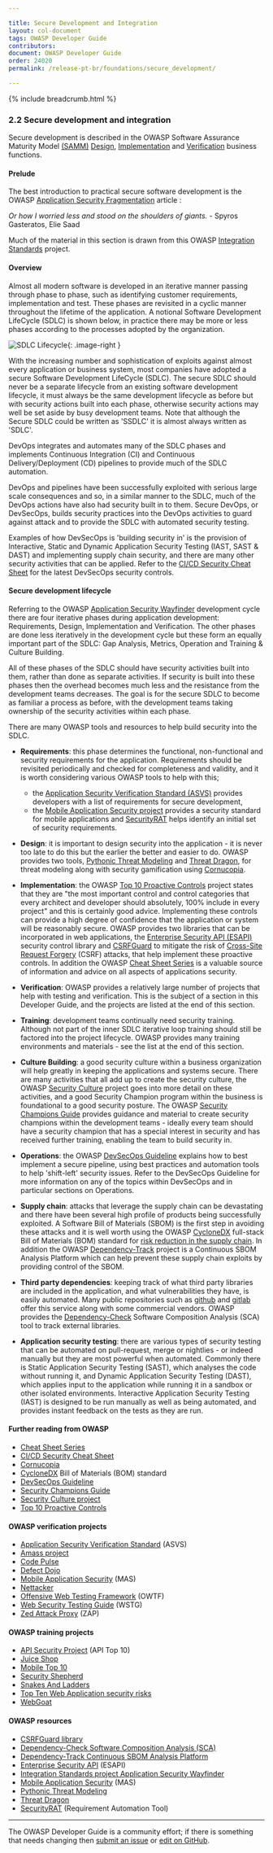 ```yaml
---

title: Secure Development and Integration
layout: col-document
tags: OWASP Developer Guide
contributors:
document: OWASP Developer Guide
order: 24020
permalink: /release-pt-br/foundations/secure_development/

---
```


{% include breadcrumb.html %}

<style type="text/css">
.image-right {
  height: 180px;
  display: block;
  margin-left: auto;
  margin-right: auto;
  float: right;
}
</style>

### 2.2 Secure development and integration

Secure development is described in the OWASP Software Assurance Maturity Model [(SAMM)][samm]
[Design][sammd], [Implementation][sammi] and [Verification][sammv] business functions.

#### Prelude

The best introduction to practical secure software development is the
OWASP [Application Security Fragmentation][sdlc] article :

_Or how I worried less and stood on the shoulders of giants._ - Spyros Gasteratos, Elie Saad

Much of the material in this section is drawn from this OWASP [Integration Standards][intstand] project.

#### Overview

Almost all modern software is developed in an iterative manner passing through phase to phase,
such as identifying customer requirements, implementation and test.
These phases are revisited in a cyclic manner throughout the lifetime of the application.
A notional Software Development LifeCycle (SDLC) is shown below, in practice there may be more or less phases
according to the processes adopted by the organization.

![SDLC Lifecycle](../../../assets/images/sdlc_diag.png "notional SDLC lifecycle"){: .image-right }

With the increasing number and sophistication of exploits against almost every application or business system,
most companies have adopted a secure Software Development LifeCycle (SDLC).
The secure SDLC should never be a separate lifecycle from an existing software development lifecycle,
it must always be the same development lifecycle as before but with security actions built into each phase,
otherwise security actions may well be set aside by busy development teams.
Note that although the Secure SDLC could be written as 'SSDLC' it is almost always written as 'SDLC'.

DevOps integrates and automates many of the SDLC phases and implements Continuous Integration (CI)
and Continuous Delivery/Deployment (CD) pipelines to provide much of the SDLC automation.

DevOps and pipelines have been successfully exploited with serious large scale consequences
and so, in a similar manner to the SDLC, much of the DevOps actions have also had security built in to them.
Secure DevOps, or DevSecOps, builds security practices into the DevOps activities to guard against attack
and to provide the SDLC with automated security testing.

Examples of how DevSecOps is 'building security in' is the provision of
Interactive, Static and Dynamic Application Security Testing (IAST, SAST & DAST)
and implementing supply chain security, and there are many other security activities that can be applied.
Refer to the [CI/CD Security Cheat Sheet][cscicd] for the latest DevSecOps security controls.

#### Secure development lifecycle

Referring to the OWASP [Application Security Wayfinder][intstand] development cycle
there are four iterative phases during application development: Requirements, Design, Implementation and Verification.
The other phases are done less iteratively in the development cycle but these form an equally important
part of the SDLC: Gap Analysis, Metrics, Operation and Training & Culture Building.

All of these phases of the SDLC should have security activities built into them,
rather than done as separate activities. If security is built into these phases then the overhead becomes much less
and the resistance from the development teams decreases. The goal is for the secure SDLC to become as familiar
a process as before, with the development teams taking ownership of the security activities within each phase.

There are many OWASP tools and resources to help build security into the SDLC.

* **Requirements**: this phase determines the functional, non-functional and security requirements for the application.
    Requirements should be revisited periodically and checked for completeness and validity,
    and it is worth considering various OWASP tools to help with this;
  * the [Application Security Verification Standard (ASVS)][asvs] provides developers
      with a list of requirements for secure development,
  * the [Mobile Application Security project][masproject] provides a security standard for mobile applications
      and [SecurityRAT][srat] helps identify an initial set of security requirements.

* **Design**: it is important to design security into the application - it is never too late to do this
    but the earlier the better and easier to do. OWASP provides two tools, [Pythonic Threat Modeling][pytm]
    and [Threat Dragon][tdtm], for threat modeling along with security gamification using [Cornucopia][cornucopia].

* **Implementation**: the OWASP [Top 10 Proactive Controls][proactive10] project states that they are
    "the most important control and control categories that every architect and developer should absolutely,
    100% include in every project" and this is certainly good advice. Implementing these controls can provide
    a high degree of confidence that the application or system will be reasonably secure.
    OWASP provides two libraries that can be incorporated in web applications,
    the [Enterprise Security API (ESAPI)][esapi-project] security control library
    and [CSRFGuard][csrfguard] to mitigate the risk of [Cross-Site Request Forgery][cscsrf] (CSRF) attacks,
    that help implement these proactive controls. In addition the OWASP [Cheat Sheet Series][csproject]
    is a valuable source of information and advice on all aspects of applications security.

* **Verification**: OWASP provides a relatively large number of projects that help with testing and verification.
   This is the subject of a section in this Developer Guide, and the projects are listed at the end of this section.

* **Training**: development teams continually need security training.
   Although not part of the inner SDLC iterative loop training should still be factored into the project lifecycle.
   OWASP provides many training environments and materials - see the list at the end of this section.

* **Culture Building**: a good security culture within a business organization will help greatly in keeping
   the applications and systems secure. There are many activities that all add up to create the
   security culture, the OWASP [Security Culture][culture] project goes into more detail on these activities,
   and a good Security Champion program within the business is foundational to a good security posture.
   The OWASP [Security Champions Guide][champions] provides guidance and material to create security champions
   within the development teams - ideally every team should have a security champion that has
   a special interest in security and has received further training, enabling the team to build security in.

* **Operations**: the OWASP [DevSecOps Guideline][devsecops] explains how to best implement a secure pipeline,
    using best practices and automation tools to help 'shift-left' security issues.
    Refer to the DevSecOps Guideline for more information on any of the topics within DevSecOps
    and in particular sections on Operations.

* **Supply chain**: attacks that leverage the supply chain can be devastating
    and there have been several high profile of products being successfully exploited.
    A Software Bill of Materials (SBOM) is the first step in avoiding these attacks and
    it is well worth using the OWASP [CycloneDX][cyclone] full-stack Bill of Materials (BOM) standard
    for [risk reduction in the supply chain][cschain].
    In addition the OWASP [Dependency-Track][deptrack] project is a Continuous SBOM Analysis Platform
    which can help prevent these supply chain exploits by providing control of the SBOM.

* **Third party dependencies**: keeping track of what third party libraries are included in the application,
    and what vulnerabilities they have, is easily automated. Many public repositories such as [github][github]
    and [gitlab][gitlab] offer this service along with some commercial vendors.
    OWASP provides the [Dependency-Check][depcheck] Software Composition Analysis (SCA) tool
    to track external libraries.

* **Application security testing**: there are various types of security testing that can be automated on pull-request,
   merge or nightlies - or indeed manually but they are most powerful when automated. Commonly there is
   Static Application Security Testing (SAST), which analyses the code without running it,
   and Dynamic Application Security Testing (DAST), which applies input to the application while running it in a sandbox
   or other isolated environments.
   Interactive Application Security Testing (IAST) is designed to be run manually as well as being automated,
   and provides instant feedback on the tests as they are run.

#### Further reading from OWASP

* [Cheat Sheet Series][csproject]
* [CI/CD Security Cheat Sheet][cscicd]
* [Cornucopia][cornucopia]
* [CycloneDX][cyclone] Bill of Materials (BOM) standard
* [DevSecOps Guideline][devsecops]
* [Security Champions Guide][champions]
* [Security Culture project][culture]
* [Top 10 Proactive Controls][proactive10]

#### OWASP verification projects

* [Application Security Verification Standard][asvs] (ASVS)
* [Amass project][amass]
* [Code Pulse][pulse]
* [Defect Dojo][defectdojo]
* [Mobile Application Security][masproject] (MAS)
* [Nettacker][net]
* [Offensive Web Testing Framework][owtf] (OWTF)
* [Web Security Testing Guide][wstg] (WSTG)
* [Zed Attack Proxy][zap] (ZAP)

#### OWASP training projects

* [API Security Project][apisec] (API Top 10)
* [Juice Shop][juice]
* [Mobile Top 10][mobile10]
* [Security Shepherd][sec-shep]
* [Snakes And Ladders][snakes]
* [Top Ten Web Application security risks][top10]
* [WebGoat][webgoat]

#### OWASP resources

* [CSRFGuard library][csrfguard]
* [Dependency-Check Software Composition Analysis (SCA)][depcheck]
* [Dependency-Track Continuous SBOM Analysis Platform][deptrack]
* [Enterprise Security API][esapi-project] (ESAPI)
* [Integration Standards project Application Security Wayfinder][intstand]
* [Mobile Application Security][mas] (MAS)
* [Pythonic Threat Modeling][pytm]
* [Threat Dragon][tdtm]
* [SecurityRAT][srat] (Requirement Automation Tool)

----

The OWASP Developer Guide is a community effort; if there is something that needs changing
then [submit an issue][issue0402] or [edit on GitHub][edit0402].

[amass]: https://owasp.org/www-project-amass/
[apisec]: https://owasp.org/API-Security
[asvs]: https://owasp.org/www-project-application-security-verification-standard/
[champions]: https://owasp.org/www-project-security-champions-guidebook/
[cscicd]: https://cheatsheetseries.owasp.org/cheatsheets/CI_CD_Security_Cheat_Sheet
[cornucopia]: https://owasp.org/www-project-cornucopia/
[cschain]: https://cheatsheetseries.owasp.org/cheatsheets/Software_Supply_Chain_Security_Cheat_Sheet
[cscsrf]: https://cheatsheetseries.owasp.org/cheatsheets/Cross-Site_Request_Forgery_Prevention_Cheat_Sheet
[csproject]: https://owasp.org/www-project-cheat-sheets/
[csrfguard]: https://owasp.org/www-project-csrfguard/
[culture]: https://owasp.org/www-project-security-culture/
[cyclone]: https://owasp.org/www-project-cyclonedx/
[depcheck]: https://owasp.org/www-project-dependency-check/
[deptrack]: https://dependencytrack.org/
[devsecops]: https://owasp.org/www-project-devsecops-guideline/
[defectdojo]: https://www.defectdojo.org/
[edit0402]: https://github.com/OWASP/www-project-developer-guide/blob/main/draft/04-foundations/02-secure-development.md
[esapi-project]: https://owasp.org/www-project-enterprise-security-api/
[github]: https://github.com/
[gitlab]: https://about.gitlab.com/
[issue0402]: https://github.com/OWASP/www-project-developer-guide/issues/new?labels=enhancement&template=request.md&title=Update:%2004-foundations/02-secure-development
[juice]: https://owasp.org/www-project-juice-shop/
[mas]: https://mas.owasp.org/
[masproject]: https://owasp.org/www-project-mobile-app-security/
[mobile10]: https://owasp.org/www-project-mobile-top-10/
[net]: https://owasp.org/www-project-nettacker/
[owtf]: https://owasp.org/www-project-owtf/
[proactive10]: https://owasp.org/www-project-proactive-controls/
[pulse]: https://owasp.org/www-project-code-pulse/
[pytm]: https://owasp.org/www-project-pytm/
[samm]: https://owaspsamm.org/about/
[sammd]: https://owaspsamm.org/model/design/
[sammi]: https://owaspsamm.org/model/implementation/
[sammv]: https://owaspsamm.org/model/verification/
[sdlc]: https://owasp.org/www-project-integration-standards/writeups/owasp_in_sdlc/
[sec-shep]: https://owasp.org/www-project-security-shepherd/
[snakes]: https://owasp.org/www-project-snakes-and-ladders/
[srat]: https://owasp.org/www-project-securityrat/
[tdtm]: https://owasp.org/www-project-threat-dragon/
[top10]: https://owasp.org/Top10/
[intstand]: https://owasp.org/www-project-integration-standards/
[webgoat]: https://owasp.org/www-project-webgoat/
[wstg]: https://owasp.org/www-project-web-security-testing-guide/
[zap]: https://www.zaproxy.org/
